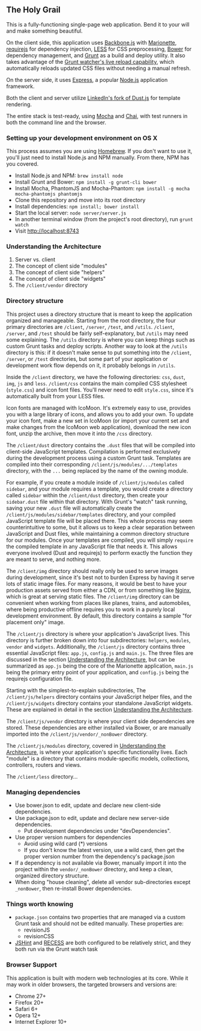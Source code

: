 ## The Holy Grail
This is a fully-functioning single-page web application. Bend it to your will and make something beautiful.

On the client side, this application uses [Backbone.js](http://backbonejs.org/) with [Marionette](http://marionettejs.com/), [requirejs](http://requirejs.org/) for dependency injection, [LESS](http://lesscss.org/) for CSS preprocessing, [Bower](http://bower.io/) for dependency management, and [Grunt](http://gruntjs.com/) as a build and deploy utility. It also takes advantage of the [Grunt watcher's live reload capability](https://github.com/gruntjs/grunt-contrib-watch#optionslivereload), which automatically reloads updated CSS files without needing a manual refresh.

On the server side, it uses [Express](http://expressjs.com/), a popular [Node.js](http://nodejs.org/) application framework.

Both the client and server utilize [LinkedIn's fork of Dust.js](http://linkedin.github.io/dustjs/) for template rendering.

The entire stack is test-ready, using [Mocha](http://visionmedia.github.io/mocha/) and [Chai](http://chaijs.com/), with test runners in both the command line and the browser.

### Setting up your development environment on OS X
This process assumes you are using [Homebrew](http://mxcl.github.io/homebrew/). If you don't want to use it, you'll just need to install Node.js and NPM manually. From there, NPM has you covered.
- Install Node.js and NPM: `brew install node`
- Install Grunt and Bower: `npm install -g grunt-cli bower`
- Install Mocha, PhantomJS and Mocha-Phantom: `npm install -g mocha mocha-phantomjs phantomjs`
- Clone this repository and move into its root directory
- Install dependencies: `npm install; bower install`
- Start the local server: `node server/server.js`
- In another terminal window (from the project's root directory), run `grunt watch`
- Visit <http://localhost:8743>

### Understanding the Architecture
1. Server vs. client
2. The concept of client side "modules"
3. The concept of client side "helpers"
4. The concept of client side "widgets"
5. The `/client/vendor` directory

### Directory structure
This project uses a directory structure that is meant to keep the application organized and manageable. Starting from the root directory, the four primary directories are `/client`, `/server`, `/test`, and `/utils`. `/client`, `/server`, and `/test` should be fairly self-explanatory, but `/utils` may need some explaining. The `/utils` directory is where you can keep things such as custom Grunt tasks and deploy scripts. Another way to look at the `/utils` directory is this: if it doesn't make sense to put something into the `/client`, `/server`, or `/test` directories, but some part of your application or development work flow depends on it, it probably belongs in `/utils`.

Inside the `/client` directory, we have the following directories: `css`, `dust`, `img`, `js` and `less`. `/client/css` contains the main compiled CSS stylesheet (`style.css`) and icon font files. You'll never need to edit `style.css`, since it's automatically built from your LESS files.

Icon fonts are managed with IcoMoon. It's extremely easy to use, provides you with a large library of icons, and allows you to add your own. To update your icon font, make a new set in IcoMoon (or import your current set and make changes from the IcoMoon web application), download the new icon font, unzip the archive, then move it into the `/css` directory.

The `/client/dust` directory contains the `.dust` files that will be compiled into client-side JavaScript templates. Compilation is performed exclusively during the development process using a custom Grunt task. Templates are compiled into their corresponding `/client/js/modules/.../templates` directory, with the `...` being replaced by the name of the owning module.

For example, if you create a module inside of `/client/js/modules` called `sidebar`, and your module requires a template, you would create a directory called `sidebar` within the `/client/dust` directory, then create your `sidebar.dust` file within that directory. With Grunt's "watch" task running, saving your new `.dust` file will automatically create the `/client/js/modules/sidebar/templates` directory, and your compiled JavaScript template file will be placed there. This whole process may seem counterintuitive to some, but it allows us to keep a clear separation between JavaScript and Dust files, while maintaining a common directory structure for our modules. Once your templates are compiled, you will simply `require` the compiled template in any JavaScript file that needs it. This allows everyone involved (Dust and requirejs) to perform exactly the function they are meant to serve, and nothing more.

The `/client/img` directory should really only be used to serve images during development, since it's best not to burden Express by having it serve lots of static image files. For many reasons, it would be best to have your production assets served from either a CDN, or from something like [Nginx](http://wiki.nginx.org/Main), which is great at serving static files. The `/client/img` directory can be convenient when working from places like planes, trains, and automobiles, where being productive offline requires you to work in a purely local development environment. By default, this directory contains a sample "for placement only" image.

The `/client/js` directory is where your application's JavaScript lives. This directory is further broken down into four subdirectories: `helpers`, `modules`, `vendor` and `widgets`. Additionally, the `/client/js` directory contains three essential JavaScript files: `app.js`, `config.js` and `main.js`. The three files are discussed in the section [Understanding the Architecture](#understanding-the-architecture), but can be summarized as `app.js` being the core of the Marionette application, `main.js` being the primary entry point of your application, and `config.js` being the requirejs configuration file.

Starting with the simplest-to-explain subdirectories, The `/client/js/helpers` directory contains your JavaScript helper files, and the `/client/js/widgets` directory contains your standalone JavaScript widgets. These are explained in detail in the section [Understanding the Architecture](#understanding-the-architecture).

The `/client/js/vendor` directory is where your client side dependencies are stored. These dependencies are either installed via Bower, or are manually imported into the `/client/js/vendor/_nonBower` directory.

The `/client/js/modules` directory, covered in [Understanding the Architecture](#understanding-the-architecture), is where your application's specific functionality lives. Each "module" is a directory that contains module-specific models, collections, controllers, routers and views.

The `/client/less` directory...

### Managing dependencies
- Use bower.json to edit, update and declare new client-side dependencies.
- Use package.json to edit, update and declare new server-side dependencies.
  - Put development dependencies under "devDependencies".
- Use proper version numbers for dependencies
  - Avoid using wild card (*) versions
  - If you don't know the latest version, use a wild card, then get the proper version number from the dependency's package.json
- If a dependency is not available via Bower, manually import it into the project within the `vendor/_nonBower` directory,
and keep a clean, organized directory structure.
- When doing "house cleaning", delete all vendor sub-directories except `_nonBower`, then re-install Bower dependencies.

### Things worth knowing
- `package.json` contains two properties that are managed via a custom Grunt task and should not be edited manually. These properties are:
  - revisionJS
  - revisionCSS
- [JSHint](http://www.jshint.com/) and [RECESS](http://twitter.github.io/recess/) are both configured to be relatively strict, and they both run via the Grunt watch task

### Browser Support
This application is built with modern web technologies at its core. While it may work in older browsers, the targeted browsers and versions are:
- Chrome 27+
- Firefox 20+
- Safari 6+
- Opera 12+
- Internet Explorer 10+